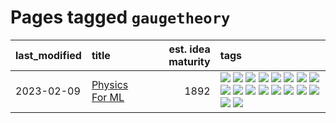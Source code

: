 # Pages tagged `gaugetheory`

|last_modified|title|est. idea maturity|tags
|:---|:---|---:|:---|
|2023-02-09|[Physics For ML](../physics_for_ml.md)|1892|[![](https://img.shields.io/badge/tag-brownianmotion-7c795e)](../tags/brownianmotion.md) [![](https://img.shields.io/badge/tag-curriculum-95bed6)](../tags/curriculum.md) [![](https://img.shields.io/badge/tag-curvature-1743a)](../tags/curvature.md) [![](https://img.shields.io/badge/tag-education-c92725)](../tags/education.md) [![](https://img.shields.io/badge/tag-eigenvectors-43d799)](../tags/eigenvectors.md) [![](https://img.shields.io/badge/tag-gaugetheory-d548d8)](../tags/gaugetheory.md) [![](https://img.shields.io/badge/tag-grouptheory-98b52b)](../tags/grouptheory.md) [![](https://img.shields.io/badge/tag-machinelearning-12eec5)](../tags/machinelearning.md) [![](https://img.shields.io/badge/tag-manifolds-7fe3bd)](../tags/manifolds.md) [![](https://img.shields.io/badge/tag-ode-1dc0d1)](../tags/ode.md) [![](https://img.shields.io/badge/tag-optimization-112e27)](../tags/optimization.md) [![](https://img.shields.io/badge/tag-pde-4d5a4)](../tags/pde.md) [![](https://img.shields.io/badge/tag-physics-e168be)](../tags/physics.md) [![](https://img.shields.io/badge/tag-probabilityfields-96f12e)](../tags/probabilityfields.md) [![](https://img.shields.io/badge/tag-quantummechanics-5e378d)](../tags/quantummechanics.md) [![](https://img.shields.io/badge/tag-relativity-394ee4)](../tags/relativity.md) [![](https://img.shields.io/badge/tag-tensorcalculus-cc5ed7)](../tags/tensorcalculus.md) [![](https://img.shields.io/badge/tag-textbook-dd597e)](../tags/textbook.md)|